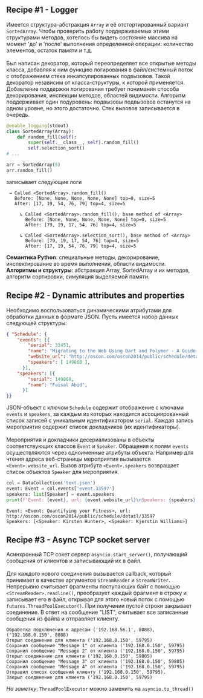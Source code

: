 ## Recipe #1 - Logger
Имеется структура-абстракция `Array` и её отстортированный вариант `SortedArray`. Чтобы проверить работу поддерживаемых этими структурами методов, хотелось бы видеть состояние массива на момент 'до' и 'после' выполнения определенной операции: количество элементов, остаток памяти и т.д. <br><br>
Был написан декоратор, который переопределяет все открытые методы класса, добавляя к ним функцию логирования в файл/системный поток с отображением стека инкапсулированных подвызовов. Такой декоратор независим от класса-структуры, к которой применяется. Добавление поддержки логирования требует понимания способа декорирования, инспекции методов, областей видимости. Алгоритм поддерживает один подуровень: подвызовы подвызовов останутся на одном уровне, но этого достаточно. Стек вызовов записывается в очередь. <br>
```py
@enable_logging(stdout)
class SortedArray(Array):
    def random_fill(self):
        super(self.__class__, self).random_fill()
        self.selection_sort()
# ...

arr = SortedArray(5)  
arr.random_fill()
```
записывает следующие логи
```
 → Called <SortedArray>.random_fill()
   Before: [None, None, None, None, None] top=0, size=5
   After: [17, 19, 54, 76, 79] top=4, size=5

     ↳ Called <SortedArray>.random_fill(), base method of <Array>
       Before: [None, None, None, None, None] top=0, size=5
       After: [79, 19, 17, 54, 76] top=4, size=5

     ↳ Called <SortedArray>.selection_sort(), base method of <Array>
       Before: [79, 19, 17, 54, 76] top=4, size=5
       After: [17, 19, 54, 76, 79] top=4, size=5
```
**Семантика Python**: специальные методы, декорирование, инспектирование во время выполнения, области видимости. <br>
**Алгоритмы и структуры**: абстракция Array, SortedArray и их методов, алгоритм сортировки, симуляция выделяемой памяти.

## Recipe #2 - Dynamic attributes and properties
Необходимо воспользоваться динамическими атрибутами для обработки данных в формате JSON. Пусть имеется набор данных следующей структуры:
```json
{ "Schedule": {
    "events": [{ 
        "serial": 33451,
        "name": "Migrating to the Web Using Dart and Polymer - A Guide for Legacy OOP Developers",
        "website_url": "http://oscon.com/oscon2014/public/schedule/detail/33451",
        "speakers": [ 149868 ],
      }],
    "speakers": [{
        "serial": 149868,
        "name": "Faisal Abid",
      }]
}}
```
JSON-объект с ключом `Schedule` содержит отображение с ключами `events` и `speakers`, за каждым из которых находится ассоциированный список записей с уникальным идентификатором `serial`. Каждая запись мероприятия содержит список докладчиков (их идентификаторы).<br><br>
Мероприятия и докладчики десериализованы в объекты соответствующих классов `Event` и `Speaker`. Обращения к полям `events` осуществляются через одноименные атрибуты объекта. Например для чтения адреса веб-страницы мероприятия вызывается `<Event>.website_url`. Вызов атрибута `<Event>.speakers` возвращает список объектов `Speaker` для мероприятия. <br>
```py
col = DataCollection('text.json')
event: Event = col.events['event.33597']
speakers: list[Speaker] = event.speakers
print(f'Event: {event}, url: {event.website_url}\nSpeakers: {speakers}')
```
```
Event: <Event: Quantifying your Fitness>, url: http://oscon.com/oscon2014/public/schedule/detail/33597
Speakers: [<Speaker: Kirsten Hunter>, <Speaker: Kjerstin Williams>]
```

## Recipe #3 - Async TCP socket server
Асинхронный TCP сокет сервер `asyncio.start_server()`, получающий сообщения от клиентов и записывающий их в файл.<br><br>
Для каждого нового соединения вызывается callback, который принимает в качестве аргументов `StreamReader` и `StreamWriter`. Непрерывно считывает фрагменты поступающих байт с помощью `<StreamReader>.readline()`, преобразует каждый фрагмент в строку и записывает его в файл, открывая для этого новый поток с помощью `futures.ThreadPoolExecutor()`. При получении пустой строки закрывает соединение. В ответ на сообщение "LIST", считывает все записанные сообщения из файла и отправляет клиенту.<br>

```delphi
Обработка подключения к адресам ('192.168.56.1', 8088), ('192.168.0.150', 8088)
Открыл соединение для клиента ('192.168.0.150', 59795)
Сохранил сообщение "Message 1" от клиента ('192.168.0.150', 59795)
Сохранил сообщение "Message 2" от клиента ('192.168.0.150', 59795)
Открыл соединение для клиента ('192.168.0.150', 59805)
Сохранил сообщение "Message 3" от клиента ('192.168.0.150', 59805)
Сохранил сообщение "Message 4" от клиента ('192.168.0.150', 59795)
Отправил список сообщений клиенту ('192.168.0.150', 59795).
Закрыл соединение для клиента ('192.168.0.150', 59795)
```
*На заметку*: `ThreadPoolExecutor` можно заменить на `asyncio.to_thread()`
